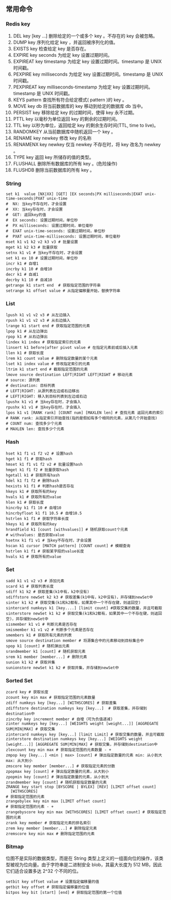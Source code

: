 ## 常用命令

### Redis key

1. DEL key [key ...] 删除给定的一个或多个 key 。不存在的 key 会被忽略。
2. DUMP key 序列化给定 key ，并返回被序列化的值。
3. EXISTS key 检查给定 key 是否存在。
4. EXPIRE key seconds 为给定 key 设置过期时间。
5. EXPIREAT key timestamp 为给定 key 设置过期时间。timestamp 是 UNIX 时间戳。
6. PEXPIRE key milliseconds 为给定 key 设置过期时间。timestamp 是 UNIX 时间戳。
7. PEXPIREAT key milliseconds-timestamp 为给定 key 设置过期时间。timestamp 是 UNIX 时间戳。
8. KEYS pattern 查找所有符合给定模式( pattern )的 key 。
9. MOVE key db 将当前数据库的 key 移动到给定的数据库 db 当中。
10. PERSIST key 移除给定 key 的过期时间，使得 key 永不过期。
11. PTTL key 以毫秒为单位返回 key 的剩余的过期时间。
12. TTL key 以秒为单位，返回给定 key 的剩余生存时间(TTL, time to live)。
13. RANDOMKEY 从当前数据库中随机返回一个 key 。
14. RENAME key newkey 修改 key 的名称
15. RENAMENX key newkey 仅当 newkey 不存在时，将 key 改名为 newkey 。
16. TYPE key 返回 key 所储存的值的类型。
17. FLUSHALL 删除所有数据库的所有 key 。(危险操作)
18. FLUSHDB 删除当前数据库的所有 key 。

### String

```shell
set k1  value [NX|XX] [GET] [EX seconds|PX milliseconds|EXAT unix-time-seconds|PXAT unix-time
#  NX: 当key不存在时，才会设置
#  XX: 当key存在时，才会设置
#  GET: 返回key的值
#  EX seconds: 设置过期时间，单位秒
#  PX milliseconds: 设置过期时间，单位毫秒
#  EXAT unix-time-seconds: 设置过期时间，单位秒
#  PXAT unix-time-milliseconds: 设置过期时间，单位毫秒
mset k1 v1 k2 v2 k3 v3 # 批量设置
mget k1 k2 k3 # 批量获取
setnx k1 v1 # 当key不存在时，才会设置
set k1 ex 10 # 设置过期时间，单位秒
incr k1 # 自增1
incrby k1 10 # 自增10
decr k1 # 自减1
decrby k1 10 # 自减10
getrange k1 start end  # 获取指定范围的字符串
setrange k1 offset value # 从指定偏移量开始，替换字符串
```

### List

```shell
lpush k1 v1 v2 v3 # 从左边插入
rpush k1 v1 v2 v3 # 从右边插入
lrange k1 start end # 获取指定范围的元素
lpop k1 # 从左边弹出
rpop k1 # 从右边弹出
lindex k1 index # 获取指定索引的元素
linsert k1 before|after pivot value # 在指定元素前或后插入元素
llen k1 # 获取长度
lrem k1 count value # 删除指定数量的某个元素
lset k1 index value # 修改指定索引的元素
ltrim k1 start end # 截取指定范围的元素
lmove source destination LEFT|RIGHT LEFT|RIGHT # 移动元素
# source: 源列表
# destination: 目标列表
# LEFT|RIGHT: 从源列表左边或右边移出
# LEFT|RIGHT: 移入到目标列表到左边或右边
lpushx k1 v1 # 当key存在时，才会插入
rpushx k1 v1 # 当key存在时，才会插入
lpos k1 v1 [RANK rank] [COUNT num] [MAXLEN len] # 查找元素 返回元素的索引
# RANK rank: 从指定索引开始查找(指的是假如有多个相同的元素，从第几个开始查找)
# COUNT num: 查找多少个元素
# MAXLEN len: 查找多少个元素
```

### Hash

```shell
hset k1 f1 v1 f2 v2 # 设置hash
hget k1 f1 # 获取hash
hmset k1 f1 v1 f2 v2 # 批量设置hash
hmget k1 f1 f2 # 批量获取hash
hgetall k1 # 获取所有hash
hdel k1 f1 f2 # 删除hash
hexists k1 f1 # 判断hash是否存在
hkeys k1 # 获取所有的key
hvals k1 # 获取所有的value
hlen k1 # 获取长度
hincrby k1 f1 10 # 自增10
hincrbyfloat k1 f1 10.5 # 自增10.5
hstrlen k1 f1 # 获取字符串长度
hkeys k1 # 获取所有的key
hrandfield k1 [count [withvalues]] # 随机获取count个元素
# withvalues: 是否获取value
hsetnx k1 f1 v1 # 当key不存在时，才会设置
hscan k1 cursor [MATCH pattern] [COUNT count] # 模糊查询
hstrlen k1 f1 # 获取某字段的value长度
hvals k1 # 获取所有的value
```

### Set

```shell
sadd k1 v1 v2 v3 # 添加元素
scard k1 # 获取列表长度
sdiff k1 k2 # 获取差集(k1中有，k2中没有)
sdiffstore newSet k2 k3 # 获取差集(k1中有，k2中没有)，并存储到newSet中
sinter k1 k2 # 获取交集(k1和k2都有，如果其中一个不存在键，则返回空)
sintercard numkeys k1 [key....] [limit count] #获取交集的数量，并且可截取
sinterstore newSet k1 k2 # 获取交集(k1和k2都有，如果其中一个不存在键，则返回空)，并存储到newSet中
sismember k1 v1 # 判断元素是否存在
smismember k1 v1 v2 # 判断多个元素是否存在
smembers k1 # 获取所有元素的列表
smove source destination member # 将源集合中的元素移动到目标集合中
spop k1 [count] # 随机弹出元素
srandmember k1 [count] # 随机获取元素
srem k1 member [member...] # 删除元素
sunion k1 k2 # 获取并集
sunionstore newSet k1 k2 # 获取并集，并存储到newSet中
```

### Sorted Set

```shell
zcard key # 获取长度
zcount key min max # 获取指定范围的元素数量
zdiff numkeys key [key...] [WITHSCORES] # 获取差集
zdiffstore destination numkeys key [key...]  # 获取差集，并存储到destination中
zincrby key increment member # 自增（可为负值递减)
zinter numkeys key [key...] [WEIGHTS weight [weight...]] [AGGREGATE SUM|MIN|MAX] # 获取交集
zintercard numkeys key [key...] [limit Limit] # 获取交集的数量，并且可截取
zinterstore destination numkeys key [key...] [WEIGHTS weight [weight...]] [AGGREGATE SUM|MIN|MAX] # 获取交集，并存储到destination中
zlexcount key min max # 获取指定范围的元素数量 - +
zmpop key [key...] <min | max> [count] # 弹出指定数量的元素 min: 从小到大 max: 从大到小
zmscore key member [member...] # 获取指定元素的分数
zpopmax key [count] # 弹出指定数量的元素，从大到小
zpopmin key [count] # 弹出指定数量的元素，从小到大
zrandmember key [count] # 随机获取指定数量的元素
ZRANGE key start stop [BYSCORE | BYLEX] [REV] [LIMIT offset count]
  [WITHSCORES]
# 获取指定范围的元素
zrangebylex key min max [LIMIT offset count]
# 获取指定范围的元素 - +
zrangebyscore key min max [WITHSCORES] [LIMIT offset count] # 获取指定范围的元素
zrank key member # 获取指定元素的排名索引
zrem key member [member...] # 删除指定元素
zremscore key min max # 删除指定范围的元素
```

### Bitmap

位图不是实际的数据类型，而是在 String 类型上定义的一组面向位的操作，该类型被视为位向量。由于字符串是二进制安全 blob，其最大长度为 512 MB，因此它们适合设置多达 2^32 个不同的位。

```shell
setbit key offset value # 设置指定偏移量的值
getbit key offset # 获取指定偏移量的位值
bitpos key bit [start] [end] # 获取指定范围的第一个位值

```
